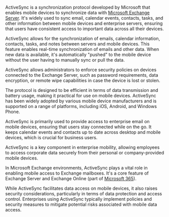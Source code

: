 ActiveSync is a synchronization protocol developed by Microsoft that enables mobile devices to synchronize data with [Microsoft Exchange Server](../misc/mes.md). It's widely used to sync email, calendar events, contacts, tasks, and other information between mobile devices and enterprise servers, ensuring that users have consistent access to important data across all their devices.

ActiveSync allows for the synchronization of emails, calendar information, contacts, tasks, and notes between servers and mobile devices. This feature enables real-time synchronization of emails and other data. When new data is available, it's automatically "pushed" to the mobile device without the user having to manually sync or pull the data.

ActiveSync allows administrators to enforce security policies on devices connected to the Exchange Server, such as password requirements, data encryption, or remote wipe capabilities in case the device is lost or stolen.

The protocol is designed to be efficient in terms of data transmission and battery usage, making it practical for use on mobile devices. ActiveSync has been widely adopted by various mobile device manufacturers and is supported on a range of platforms, including iOS, Android, and Windows Phone.

ActiveSync is primarily used to provide access to enterprise email on mobile devices, ensuring that users stay connected while on the go. It keeps calendar events and contacts up to date across desktop and mobile devices, which is crucial for business users.

ActiveSync is a key component in enterprise mobility, allowing employees to access corporate data securely from their personal or company-provided mobile devices.

In Microsoft Exchange environments, ActiveSync plays a vital role in enabling mobile access to Exchange mailboxes. It's a core feature of Exchange Server and Exchange Online (part of [Microsoft 365](../misc/m365.md)).

While ActiveSync facilitates data access on mobile devices, it also raises security considerations, particularly in terms of data protection and access control. Enterprises using ActiveSync typically implement policies and security measures to mitigate potential risks associated with mobile data access.